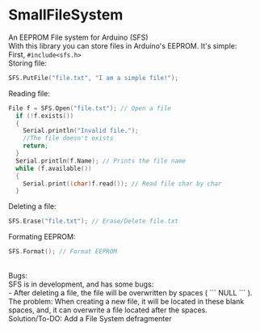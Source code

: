 # SmallFileSystem
An EEPROM File system for Arduino (SFS)<br>
With this library you can store files in Arduino's EEPROM. It's simple:<br>
First, ```#include<sfs.h>```
<br>
Storing file: 
```cpp
SFS.PutFile("file.txt", "I am a simple file!");
```
Reading file:<br>
```cpp
File f = SFS.Open("file.txt"); // Open a file
  if (!f.exists())
  {
    Serial.println("Invalid file.");
    //The file doesn't exists
    return;
  }
  Serial.println(f.Name); // Prints the file name
  while (f.available())
  {
    Serial.print((char)f.read()); // Read file char by char
  }
```
Deleting a file:<br>
```cpp
SFS.Erase("file.txt"); // Erase/Delete file.txt
```
Formating EEPROM: <br>
```cpp
SFS.Format(); // Format EEPROM
```
<br>
Bugs:<br>
SFS is in development, and has some bugs:<br>
- After deleting a file, the file will be overwritten by spaces ( ``` NULL ``` ).<br>
The problem: When creating a new file, it will be located in these blank spaces, and, it can overwrite a file located after the spaces.<br>
Solution/To-DO: Add a File System defragmenter

